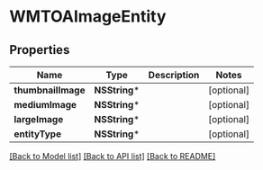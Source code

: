 # WMTOAImageEntity

## Properties
Name | Type | Description | Notes
------------ | ------------- | ------------- | -------------
**thumbnailImage** | **NSString*** |  | [optional] 
**mediumImage** | **NSString*** |  | [optional] 
**largeImage** | **NSString*** |  | [optional] 
**entityType** | **NSString*** |  | [optional] 

[[Back to Model list]](../README.md#documentation-for-models) [[Back to API list]](../README.md#documentation-for-api-endpoints) [[Back to README]](../README.md)


